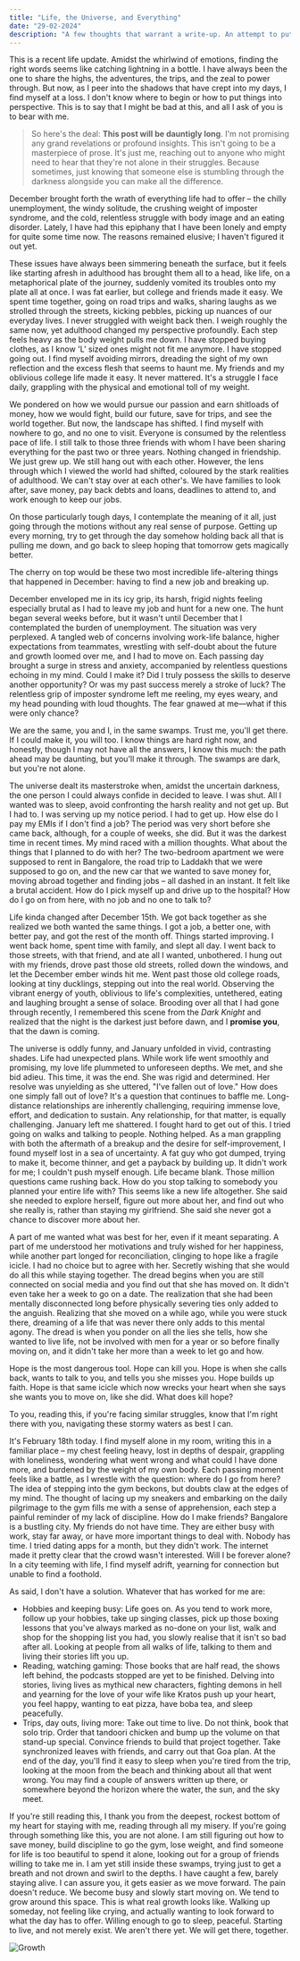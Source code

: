```yaml
---
title: "Life, the Universe, and Everything"
date: "29-02-2024"
description: "A few thoughts that warrant a write-up. An attempt to put into words the emotional state of the past few months; a life update." 
---
```


This is a recent life update. Amidst the whirlwind of emotions, finding the right words seems like catching lightning in a bottle. I have always been the one to share the highs, the adventures, the trips, and the zeal to power through. But now, as I peer into the shadows that have crept into my days, I find myself at a loss. I don't know where to begin or how to put things into perspective. This is to say that I might be bad at this, and all I ask of you is to bear with me.

> So here's the deal: **This post will be dauntigly long**. I'm not promising any grand revelations or profound insights. This isn't going to be a masterpiece of prose. It's just me, reaching out to anyone who might need to hear that they're not alone in their struggles. Because sometimes, just knowing that someone else is stumbling through the darkness alongside you can make all the difference.

December brought forth the wrath of everything life had to offer – the chilly unemployment, the windy solitude, the crushing weight of imposter syndrome, and the cold, relentless struggle with body image and an eating disorder. Lately, I have had this epiphany that I have been lonely and empty for quite some time now. The reasons remained elusive; I haven't figured it out yet.

These issues have always been simmering beneath the surface, but it feels like starting afresh in adulthood has brought them all to a head, like life, on a metaphorical plate of the journey, suddenly vomited its troubles onto my plate all at once. I was fat earlier, but college and friends made it easy. We spent time together, going on road trips and walks, sharing laughs as we strolled through the streets, kicking pebbles, picking up nuances of our everyday lives. I never struggled with weight back then. I weigh roughly the same now, yet adulthood changed my perspective profoundly. Each step feels heavy as the body weight pulls me down. I have stopped buying clothes, as I know 'L' sized ones might not fit me anymore. I have stopped going out. I find myself avoiding mirrors, dreading the sight of my own reflection and the excess flesh that seems to haunt me. My friends and my oblivious college life made it easy. It never mattered. It's a struggle I face daily, grappling with the physical and emotional toll of my weight.

We pondered on how we would pursue our passion and earn shitloads of money, how we would fight, build our future, save for trips, and see the world together. But now, the landscape has shifted. I find myself with nowhere to go, and no one to visit. Everyone is consumed by the relentless pace of life. I still talk to those three friends with whom I have been sharing everything for the past two or three years. Nothing changed in friendship. We just grew up. We still hang out with each other. However, the lens through which I viewed the world had shifted, coloured by the stark realities of adulthood. We can't stay over at each other's. We have families to look after, save money, pay back debts and loans, deadlines to attend to, and work enough to keep our jobs.

On those particularly tough days, I contemplate the meaning of it all, just going through the motions without any real sense of purpose. Getting up every morning, try to get through the day somehow holding back all that is pulling me down, and go back to sleep hoping that tomorrow gets magically better.

The cherry on top would be these two most incredible life-altering things that happened in December: having to find a new job and breaking up. 

December enveloped me in its icy grip, its harsh, frigid nights feeling especially brutal as I had to leave my job and hunt for a new one. The hunt began several weeks before, but it wasn't until December that I contemplated the burden of unemployment. The situation was very perplexed. A tangled web of concerns involving work-life balance, higher expectations from teammates, wrestling with self-doubt about the future and growth loomed over me, and I had to move on. Each passing day brought a surge in stress and anxiety, accompanied by relentless questions echoing in my mind. Could I make it? Did I truly possess the skills to deserve another opportunity? Or was my past success merely a stroke of luck? The relentless grip of imposter syndrome left me reeling, my eyes weary, and my head pounding with loud thoughts. The fear gnawed at me—what if this were only chance? 

We are the same, you and I, in the same swamps. Trust me, you'll get there. If I could make it, you will too. I know things are hard right now, and honestly, though I may not have all the answers, I know this much: the path ahead may be daunting, but you'll make it through. The swamps are dark, but you're not alone.

The universe dealt its masterstroke when, amidst the uncertain darkness, the one person I could always confide in decided to leave. I was shut. All I wanted was to sleep, avoid confronting the harsh reality and not get up. But I had to. I was serving up my notice period. I had to get up. How else do I pay my EMIs if I don't find a job? The period was very short before she came back, although, for a couple of weeks, she did. But it was the darkest time in recent times. My mind raced with a million thoughts. What about the things that I planned to do with her? The two-bedroom apartment we were supposed to rent in Bangalore, the road trip to Laddakh that we were supposed to go on, and the new car that we wanted to save money for, moving abroad together and finding jobs – all dashed in an instant. It felt like a brutal accident. How do I pick myself up and drive up to the hospital? How do I go on from here, with no job and no one to talk to? 

Life kinda changed after December 15th. We got back together as she realized we both wanted the same things. I got a job, a better one, with better pay, and got the rest of the month off. Things started improving. I went back home, spent time with family, and slept all day. I went back to those streets, with that friend, and ate all I wanted, unbothered. I hung out with my friends, drove past those old streets, rolled down the windows, and let the December ember winds hit me. Went past those old college roads, looking at tiny ducklings, stepping out into the real world. Observing the vibrant energy of youth, oblivious to life's complexities, untethered, eating and laughing brought a sense of solace. Brooding over all that I had gone through recently, I remembered this scene from the *Dark Knight* and realized that the night is the darkest just before dawn, and I **promise you**, that the dawn is coming. 

The universe is oddly funny, and January unfolded in vivid, contrasting shades. Life had unexpected plans. While work life went smoothly and promising, my love life plummeted to unforeseen depths. We met, and she bid adieu. This time, it was the end. She was rigid and determined. Her resolve was unyielding as she uttered, "I've fallen out of love." How does one simply fall out of love? It's a question that continues to baffle me. Long-distance relationships are inherently challenging, requiring immense love, effort, and dedication to sustain. Any relationship, for that matter, is equally challenging. January left me shattered. I fought hard to get out of this. I tried going on walks and talking to people. Nothing helped. As a man grappling with both the aftermath of a breakup and the desire for self-improvement, I found myself lost in a sea of uncertainty. A fat guy who got dumped, trying to make it, become thinner, and get a payback by building up. It didn't work for me; I couldn't push myself enough. Life became blank. Those million questions came rushing back. How do you stop talking to somebody you planned your entire life with? This seems like a new life altogether. She said she needed to explore herself, figure out more about her, and find out who she really is, rather than staying my girlfriend. She said she never got a chance to discover more about her.

A part of me wanted what was best for her, even if it meant separating. A part of me understood her motivations and truly wished for her happiness, while another part longed for reconciliation, clinging to hope like a fragile icicle. I had no choice but to agree with her. Secretly wishing that she would do all this while staying together. The dread begins when you are still connected on social media and you find out that she has moved on. It didn't even take her a week to go on a date. The realization that she had been mentally disconnected long before physically severing ties only added to the anguish. Realizing that she moved on a while ago, while you were stuck there, dreaming of a life that was never there only adds to this mental agony. The dread is when you ponder on all the lies she tells, how she wanted to live life, not be involved with men for a year or so before finally moving on, and it didn't take her more than a week to let go and how.

Hope is the most dangerous tool. Hope can kill you. Hope is when she calls back, wants to talk to you, and tells you she misses you. Hope builds up faith. Hope is that same icicle which now wrecks your heart when she says she wants you to move on, like she did. What does kill hope?

To you, reading this, if you're facing similar struggles, know that I'm right there with you, navigating these stormy waters as best I can.

It's February 18th today. I find myself alone in my room, writing this in a familiar place – my chest feeling heavy, lost in depths of despair, grappling with loneliness, wondering what went wrong and what could I have done more, and burdened by the weight of my own body. Each passing moment feels like a battle, as I wrestle with the question: where do I go from here? The idea of stepping into the gym beckons, but doubts claw at the edges of my mind. The thought of lacing up my sneakers and embarking on the daily pilgrimage to the gym fills me with a sense of apprehension, each step a painful reminder of my lack of discipline. How do I make friends? Bangalore is a bustling city. My friends do not have time. They are either busy with work, stay far away, or have more important things to deal with. Nobody has time. I tried dating apps for a month, but they didn't work. The internet made it pretty clear that the crowd wasn't interested. Will I be forever alone? In a city teeming with life, I find myself adrift, yearning for connection but unable to find a foothold.

As said, I don't have a solution. Whatever that has worked for me are:

- Hobbies and keeping busy: Life goes on. As you tend to work more, follow up your hobbies, take up singing classes, pick up those boxing lessons that you've always marked as no-done on your list, walk and shop for the shopping list you had, you slowly realise that it isn't so bad after all. Looking at people from all walks of life, talking to them and living their stories lift you up. 
- Reading, watching gaming: Those books that are half read, the shows left behind, the podcasts stopped are yet to be finished. Delving into stories, living lives as mythical new characters, fighting demons in hell and yearning for the love of your wife like Kratos push up your heart, you feel happy, wanting to eat pizza, have boba tea, and sleep peacefully.
- Trips, day outs, living more: Take out time to live. Do not think, book that solo trip. Order that tandoori chicken and bump up the volume on that stand-up special. Convince friends to build that project together. Take synchronized leaves with friends, and carry out that Goa plan. At the end of the day, you'll find it easy to sleep when you're tired from the trip, looking at the moon from the beach and thinking about all that went wrong. You may find a couple of answers written up there, or somewhere beyond the horizon where the water, the sun, and the sky meet.

If you're still reading this, I thank you from the deepest, rockest bottom of my heart for staying with me, reading through all my misery. If you're going through something like this, you are not alone. I am still figuring out how to save money, build discipline to go the gym, lose weight, and find someone for life is too beautiful to spend it alone, looking out for a group of friends willing to take me in. I am yet still inside these swamps, trying just to get a breath and not drown and swirl to the depths. I have caught a few, barely staying alive. I can assure you, it gets easier as we move forward. The pain doesn't reduce. We become busy and slowly start moving on. We tend to grow around this space. This is what real growth looks like. Walking up someday, not feeling like crying, and actually wanting to look forward to what the day has to offer. Willing enough to go to sleep, peaceful. Starting to live, and not merely exist. We aren't there yet. We will get there, together. 

![Growth](https://anubhavp.dev/assets/img/lifeandtheuniverse/growth.png)
